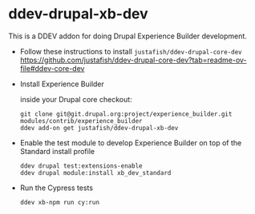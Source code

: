 # ddev-drupal-xb-dev

This is a DDEV addon for doing Drupal Experience Builder development.

- Follow these instructions to install `justafish/ddev-drupal-core-dev` https://github.com/justafish/ddev-drupal-core-dev?tab=readme-ov-file#ddev-core-dev
- Install Experience Builder

  inside your Drupal core checkout:
  ```
  git clone git@git.drupal.org:project/experience_builder.git modules/contrib/experience_builder
  ddev add-on get justafish/ddev-drupal-xb-dev
  ```
- Enable the test module to develop Experience Builder on top of the Standard install profile
  ```
  ddev drupal test:extensions-enable
  ddev drupal module:install xb_dev_standard
  ```
- Run the Cypress tests
  ```
  ddev xb-npm run cy:run
  ```
